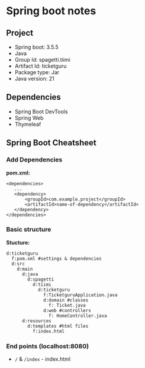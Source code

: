 # Spring boot notes

## Project

 - Spring boot: 3.5.5
 - Java
 - Group Id: spagetti.tiimi
 - Artifact Id: ticketguru
 - Package type: Jar
 - Java version: 21
 
## Dependencies

 - Spring Boot DevTools
 - Spring Web
 - Thymeleaf
 
 ## Spring Boot Cheatsheet
 
 ### Add Dependencies
 
 **pom.xml:**
 ```
 <dependencies>
    ...
    <dependency>
        <groupId>com.example.project</groupId>
        <artifactId>name-of-dependency</artifactId>
    </dependency>
 </dependencies>
 ```
 
### Basic structure

**Stucture:**
 
```
d:ticketguru
  f:pom.xml #settings & dependencies
  d:src
    d:main
      d:java
        d:spagetti
          d:tiimi
            d:ticketguru
              f:TicketguruApplication.java
              d:domain #classes
                f: Ticket.java
              d:web #controllers
                f: HomeController.java
      d:resources
        d:templates #html files
          f:index.html    
```

### End points (localhost:8080)

 - `/` & `/index` - index.html